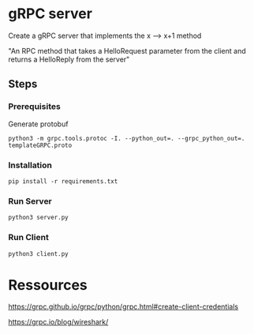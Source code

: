 # gRPC server

Create a gRPC server that implements the x --> x+1 method

"An RPC method that takes a HelloRequest parameter from the client and returns a HelloReply from the server"

## Steps

### Prerequisites

Generate protobuf

``python3 -m grpc.tools.protoc -I. --python_out=. --grpc_python_out=. templateGRPC.proto``

### Installation

``pip install -r requirements.txt``

### Run Server
``python3 server.py``

### Run Client
``python3 client.py``


# Ressources

https://grpc.github.io/grpc/python/grpc.html#create-client-credentials

https://grpc.io/blog/wireshark/

